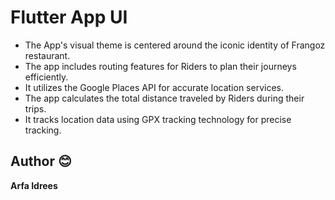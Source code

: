 # Flutter App UI

- The App's visual theme is centered around the iconic identity of Frangoz restaurant.
- The app includes routing features for Riders to plan their journeys efficiently.
- It utilizes the Google Places API for accurate location services.
- The app calculates the total distance traveled by Riders during their trips.
- It tracks location data using GPX tracking technology for precise tracking.

## Author 😊

**Arfa Idrees**



